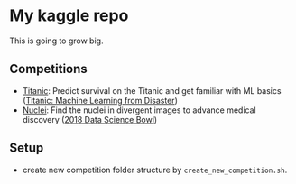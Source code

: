 # My kaggle repo

This is going to grow big.

## Competitions
* [Titanic](titanic): Predict survival on the Titanic and get familiar with ML basics ([Titanic: Machine Learning from Disaster](https://www.kaggle.com/c/titanic))
* [Nuclei](nuclei): Find the nuclei in divergent images to advance medical discovery ([2018 Data Science Bowl](https://www.kaggle.com/c/data-science-bowl-2018))


## Setup

* create new competition folder structure by `create_new_competition.sh`.
